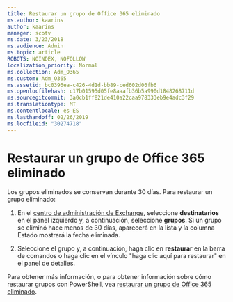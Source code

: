 ```yaml
---
title: Restaurar un grupo de Office 365 eliminado
ms.author: kaarins
author: kaarins
manager: scotv
ms.date: 3/23/2018
ms.audience: Admin
ms.topic: article
ROBOTS: NOINDEX, NOFOLLOW
localization_priority: Normal
ms.collection: Adm_O365
ms.custom: Adm_O365
ms.assetid: bc0396ea-c426-4d1d-bb89-ced602d06fb6
ms.openlocfilehash: c17b01595d05fe8aaafb36b5a990d1848268711d
ms.sourcegitcommit: 3a0cb1ff821de410a22caa978333eb9e4adc3f29
ms.translationtype: MT
ms.contentlocale: es-ES
ms.lasthandoff: 02/26/2019
ms.locfileid: "30274718"
---
```

# <a name="restore-a-deleted-office-365-group"></a>Restaurar un grupo de Office 365 eliminado

Los grupos eliminados se conservan durante 30 días. Para restaurar un grupo eliminado:
  
1. En el [centro de administración de Exchange](https://outlook.office365.com/ecp/), seleccione **destinatarios** en el panel izquierdo y, a continuación, seleccione **grupos**. Si un grupo se eliminó hace menos de 30 días, aparecerá en la lista y la columna Estado mostrará la fecha eliminada.
    
2. Seleccione el grupo y, a continuación, haga clic en **restaurar** en la barra de comandos o haga clic en el vínculo "haga clic aquí para restaurar" en el panel de detalles. 
    
Para obtener más información, o para obtener información sobre cómo restaurar grupos con PowerShell, vea [restaurar un grupo de Office 365 eliminado](https://go.microsoft.com/fwlink/?linkid=867802).
  

